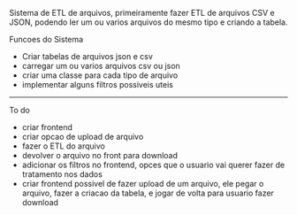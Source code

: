 Sistema de ETL de arquivos, primeiramente fazer ETL de arquivos CSV e JSON, podendo ler um ou varios arquivos do mesmo tipo e criando a tabela.

Funcoes do Sistema
- Criar tabelas de arquivos json e csv
- carregar um ou varios arquivos csv ou json
- criar uma classe para cada tipo de arquivo
- implementar alguns filtros possiveis uteis
-- -
To do
- criar frontend
- criar opcao de upload de arquivo
- fazer o ETL do arquivo
- devolver o arquivo no front para download
- adicionar os filtros no frontend, opces que o usuario vai querer fazer de tratamento nos dados
- criar frontend possivel de fazer upload de um arquivo, ele pegar o arquivo, fazer a criacao da tabela, e jogar de volta para usuario fazer download